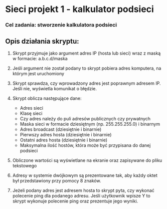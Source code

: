 # Sieci projekt 1 - kalkulator podsieci

### Cel zadania: stworzenie kalkulatora podsieci

## Opis działania skryptu:


1. Skrypt przyjmuje jako argument adres IP (hosta lub sieci) wraz z maską w formacie:
a.b.c.d/maska

2. Jeśli argument nie został podany to skrypt pobiera adres komputera, na którym jest
uruchomiony

3. Skrypt sprawdza, czy wprowadzony adres jest poprawnym adresem IP. Jeśli nie,
wyświetla komunikat o błędzie.

4. Skrypt oblicza następujące dane:
    * Adres sieci
    * Klasę sieci
    * Czy adres należy do puli adresów publicznych czy prywatnych
    * Maska sieci w formacie dziesiętnym (np. 255.255.255.0) i binarnym
    * Adres broadcast (dziesiętnie i binarnie)
    * Pierwszy adres hosta (dziesiętnie i binarnie)
    * Ostatni adres hosta (dziesiętnie i binarnie)
    * Maksymalna ilość hostów, która może być przypisana do danej podsieci
5. Obliczone wartości są wyświetlane na ekranie oraz zapisywane do pliku tekstowego
6. Adresy w systemie dwójkowym są prezentowane tak, aby każdy oktet był
przedstawiony przy pomocy 8 znaków.
7. Jeżeli podany adres jest adresem hosta to skrypt pyta, czy wykonać polecenie ping
dla podanego adresu. Jeśli użytkownik wpisze Y to skrypt wykonuje polecenie ping
oraz prezentuje jego wyniki.
